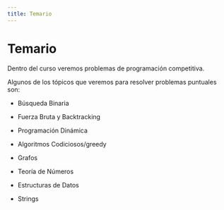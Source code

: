 ```yaml
---
title: Temario
---
```


# Temario

Dentro del curso veremos problemas de programación competitiva.

Algunos de los tópicos que veremos para resolver problemas puntuales son:

- Búsqueda Binaria 

- Fuerza Bruta y Backtracking

- Programación Dinámica

- Algoritmos Codiciosos/greedy

- Grafos

- Teoría de Números

- Estructuras de Datos

- Strings

